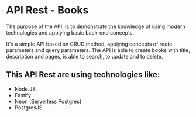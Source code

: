 # API Rest - Books

The purpose of the API, is to demonstrate the knowledge of using modern technologies and applying basic back-end concepts.

It's a simple API based on CRUD method, applying concepts of route parameters and query parameters. The API is able to create books with title, description and pages, is able to search, to update and to delete.

## This API Rest are using technologies like:
- Node.JS
- Fastify
- Neon (Serverless Postgres) 
- PostgresJS.
